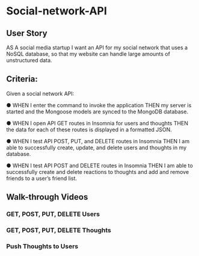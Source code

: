 # Social-network-API

## User Story
AS A social media startup I want an API for my social network that uses a NoSQL database,
so that my website can handle large amounts of unstructured data.

## Criteria:

Given a social network API:

● WHEN I enter the command to invoke the application THEN my server is started and the Mongoose models are synced to the MongoDB database.

● WHEN I open API GET routes in Insomnia for users and thoughts THEN the data for each of these routes is displayed in a formatted JSON.

● WHEN I test API POST, PUT, and DELETE routes in Insomnia THEN I am able to successfully create, update, and delete users and thoughts in my database.

● WHEN I test API POST and DELETE routes in Insomnia THEN I am able to successfully create and delete reactions to thoughts and add and remove friends to a user’s friend list.

## Walk-through Videos

### GET, POST, PUT, DELETE Users

### GET, POST, PUT, DELETE Thoughts

### Push Thoughts to Users
